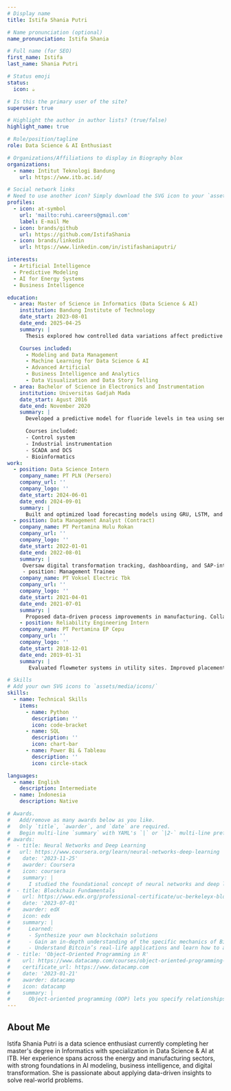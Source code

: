 ```yaml
---
# Display name
title: Istifa Shania Putri

# Name pronunciation (optional)
name_pronunciation: Istifa Shania

# Full name (for SEO)
first_name: Istifa
last_name: Shania Putri

# Status emoji
status:
  icon: ☕️

# Is this the primary user of the site?
superuser: true

# Highlight the author in author lists? (true/false)
highlight_name: true

# Role/position/tagline
role: Data Science & AI Enthusiast

# Organizations/Affiliations to display in Biography blox
organizations:
  - name: Intitut Teknologi Bandung
    url: https://www.itb.ac.id/

# Social network links
# Need to use another icon? Simply download the SVG icon to your `assets/media/icons/` folder.
profiles:
  - icon: at-symbol
    url: 'mailto:ruhi.careers@gmail.com'
    label: E-mail Me
  - icon: brands/github
    url: https://github.com/IstifaShania
  - icon: brands/linkedin
    url: https://www.linkedin.com/in/istifashaniaputri/

interests:
  - Artificial Intelligence
  - Predictive Modeling
  - AI for Energy Systems
  - Business Intelligence

education:
  - area: Master of Science in Informatics (Data Science & AI)
    institution: Bandung Institute of Technology
    date_start: 2023-08-01
    date_end: 2025-04-25
    summary: |
      Thesis explored how controlled data variations affect predictive model performance, with refined strategies to ensure accuracy under uncertainty. Coursework covered Applied Research, Machine Learning, Business Intelligence, and AI Modeling. Supervised by [Dr. Nur Ulfa Maulidevi, S.T, M.Sc.](https://itb.ac.id/staf/profil/nur-ulfa-maulidevi).

    Courses included:
      - Modeling and Data Management
      - Machine Learning for Data Science & AI
      - Advanced Artificial
      - Business Intelligence and Analytics
      - Data Visualization and Data Story Telling
  - area: Bachelor of Science in Electronics and Instrumentation
    institution: Universitas Gadjah Mada
    date_start: Agust 2016
    date_end: November 2020
    summary: |
      Developed a predictive model for fluoride levels in tea using sensor data. Coursework emphasized machine learning, statistic, automation. Supervised by [Dr. Danang Lelono, S.Si., M.T] (https://acadstaff.ugm.ac.id/danang)

      Courses included:
      - Control system
      - Industrial instrumentation
      - SCADA and DCS
      - Bioinformatics
work:
  - position: Data Science Intern
    company_name: PT PLN (Persero)
    company_url: ''
    company_logo: ''
    date_start: 2024-06-01
    date_end: 2024-09-01
    summary: |
      Built and optimized load forecasting models using GRU, LSTM, and XGBoost with MAPE of 0.7–0.8%. Integrated weather data and delivered insights to support AI-based energy planning.
  - position: Data Management Analyst (Contract)
    company_name: PT Pertamina Hulu Rokan
    company_url: ''
    company_logo: ''
    date_start: 2022-01-01
    date_end: 2022-08-01
    summary: |
     Oversaw digital transformation tracking, dashboarding, and SAP-integrated reporting for performance monitoring in upstream oil & gas.
     - position: Management Trainee
    company_name: PT Voksel Electric Tbk
    company_url: ''
    company_logo: ''
    date_start: 2021-04-01
    date_end: 2021-07-01
    summary: |
      Proposed data-driven process improvements in manufacturing. Collaborated with directors on operational efficiency initiatives.
    - position: Reliability Engineering Intern
    company_name: PT Pertamina EP Cepu
    company_url: ''
    company_logo: ''
    date_start: 2018-12-01
    date_end: 2019-01-31
    summary: |
       Evaluated flowmeter systems in utility sites. Improved placement accuracy for enhanced measurement reliability.

# Skills
# Add your own SVG icons to `assets/media/icons/`
skills:
  - name: Technical Skills
    items:
      - name: Python
        description: ''
        icon: code-bracket
      - name: SQL
        description: ''
        icon: chart-bar
      - name: Power Bi & Tableau
        description: ''
        icon: circle-stack

languages:
  - name: English
    description: Intermediate
  - name: Indonesia
    description: Native

# Awards.
#   Add/remove as many awards below as you like.
#   Only `title`, `awarder`, and `date` are required.
#   Begin multi-line `summary` with YAML's `|` or `|2-` multi-line prefix and indent 2 spaces below.
# awards:
#  - title: Neural Networks and Deep Learning
#   url: https://www.coursera.org/learn/neural-networks-deep-learning
#    date: '2023-11-25'
#    awarder: Coursera
#    icon: coursera
#    summary: |
#      I studied the foundational concept of neural networks and deep lea
#  - title: Blockchain Fundamentals
#    url: https://www.edx.org/professional-certificate/uc-berkeleyx-blockchain-fundamentals
#    date: '2023-07-01'
#    awarder: edX
#    icon: edx
#    summary: |
#      Learned:
#      - Synthesize your own blockchain solutions
#      - Gain an in-depth understanding of the specific mechanics of Bitcoin
#      - Understand Bitcoin’s real-life applications and learn how to attack and destroy Bitcoin, Ethereum, smart contracts and Dapps, and alternatives to Bitcoin’s Proof-of-Work consensus algorithm
#  - title: 'Object-Oriented Programming in R'
#    url: https://www.datacamp.com/courses/object-oriented-programming-with-s3-and-r6-in-r
#    certificate_url: https://www.datacamp.com
#    date: '2023-01-21'
#    awarder: datacamp
#    icon: datacamp
#    summary: |
#      Object-oriented programming (OOP) lets you specify relationships between functions and the objects that they can act on, helping you manage complexity in your code. This is an intermediate level course, providing an introduction to OOP, using the S3 and R6 systems. S3 is a great day-to-day R programming tool that simplifies some of the functions that you write. R6 is especially useful for industry-specific analyses, working with web APIs, and building GUIs.
---
```


## About Me

Istifa Shania Putri is a data science enthusiast currently completing her master's degree in Informatics with specialization in Data Science & AI at ITB. Her experience spans across the energy and manufacturing sectors, with strong foundations in AI modeling, business intelligence, and digital transformation. She is passionate about applying data-driven insights to solve real-world problems.
